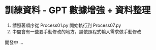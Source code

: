 # 訓練資料 - GPT 數據增強 + 資料整理
1. 請照著順序從 Process01.py 開始執行到 Process07.py
2. 中間會有一些要手動修改的地方，請依照程式輸入需求做手動修改

開發中 ...
